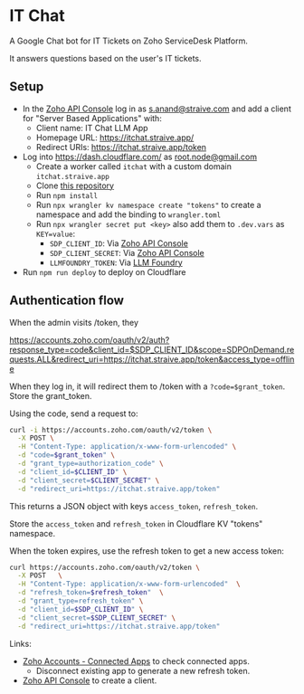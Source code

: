 # IT Chat

A Google Chat bot for IT Tickets on Zoho ServiceDesk Platform.

It answers questions based on the user's IT tickets.

## Setup

- In the [Zoho API Console](https://api-console.zoho.com/add) log in as s.anand@straive.com and add a client for "Server Based Applications" with:
  - Client name: IT Chat LLM App
  - Homepage URL: https://itchat.straive.app/
  - Redirect URIs: https://itchat.straive.app/token
- Log into <https://dash.cloudflare.com/> as <root.node@gmail.com>
  - Create a worker called `itchat` with a custom domain `itchat.straive.app`
  - Clone [this repository](https://github.com/gramener/itchat)
  - Run `npm install`
  - Run `npx wrangler kv namespace create "tokens"` to create a namespace and add the binding to `wrangler.toml`
  - Run `npx wrangler secret put <key>` also add them to `.dev.vars` as `KEY=value`:
    - `SDP_CLIENT_ID`: Via [Zoho API Console](https://api-console.zoho.com/add)
    - `SDP_CLIENT_SECRET`: Via [Zoho API Console](https://api-console.zoho.com/add)
    - `LLMFOUNDRY_TOKEN`: Via [LLM Foundry](https://llmfoundry.straive.com/code)
- Run `npm run deploy` to deploy on Cloudflare

## Authentication flow

When the admin visits /token, they

https://accounts.zoho.com/oauth/v2/auth?response_type=code&client_id=$SDP_CLIENT_ID&scope=SDPOnDemand.requests.ALL&redirect_uri=https://itchat.straive.app/token&access_type=offline

When they log in, it will redirect them to /token with a `?code=$grant_token`. Store the grant_token.

Using the code, send a request to:

```bash
curl -i https://accounts.zoho.com/oauth/v2/token \
  -X POST \
  -H "Content-Type: application/x-www-form-urlencoded" \
  -d "code=$grant_token" \
  -d "grant_type=authorization_code" \
  -d "client_id=$CLIENT_ID" \
  -d "client_secret=$CLIENT_SECRET" \
  -d "redirect_uri=https://itchat.straive.app/token"
```

This returns a JSON object with keys `access_token`, `refresh_token`.

Store the `access_token` and `refresh_token` in Cloudflare KV "tokens" namespace.

When the token expires, use the refresh token to get a new access token:

```bash
curl https://accounts.zoho.com/oauth/v2/token \
  -X POST   \
  -H "Content-Type: application/x-www-form-urlencoded"  \
  -d "refresh_token=$refresh_token"  \
  -d "grant_type=refresh_token" \
  -d "client_id=$SDP_CLIENT_ID" \
  -d "client_secret=$SDP_CLIENT_SECRET" \
  -d "redirect_uri=https://itchat.straive.app/token"
```

Links:

- [Zoho Accounts - Connected Apps](https://accounts.zoho.com/home#sessions/userapplogins) to check connected apps.
  - Disconnect existing app to generate a new refresh token.
- [Zoho API Console](https://api-console.zoho.com/add) to create a client.
